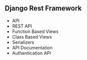 ## Django Rest Framework

- API
- REST API
- Function Based Views
- Class Based Views
- Serializers
- API Documentation
- Authentication API